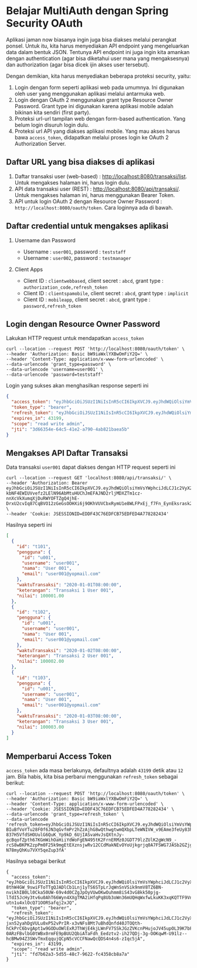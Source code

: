 # Belajar MultiAuth dengan Spring Security OAuth #

Aplikasi jaman now biasanya ingin juga bisa diakses melalui perangkat ponsel. Untuk itu, kita harus menyediakan API endpoint yang mengeluarkan data dalam bentuk JSON. Tentunya API endpoint ini juga ingin kita amankan dengan authentication (agar bisa diketahui user mana yang mengaksesnya) dan authorization (agar bisa dicek ijin akses user tersebut).

Dengan demikian, kita harus menyediakan beberapa proteksi security, yaitu:

1. Login dengan form seperti aplikasi web pada umumnya. Ini digunakan oleh user yang menggunakan aplikasi melalui antarmuka web.
2. Login dengan OAuth 2 menggunakan grant type Resource Owner Password. Grant type ini digunakan karena aplikasi mobile adalah bikinan kita sendiri (first party).
3. Proteksi url-url tampilan web dengan form-based authentication. Yang belum login disuruh login dulu.
4. Proteksi url API yang diakses aplikasi mobile. Yang mau akses harus bawa `access_token`, didapatkan melalui proses login ke OAuth 2 Authorization Server.

## Daftar URL yang bisa diakses di aplikasi ##

1. Daftar transaksi user (web-based) : [http://localhost:8080/transaksi/list](http://localhost:8080/transaksi/list). Untuk mengakses halaman ini, harus login dulu. 
2. API data transaksi user (REST) : [http://localhost:8080/api/transaksi/](http://localhost:8080/api/transaksi/). Untuk mengakses halaman ini, harus menggunakan Bearer Token.
3. API untuk login OAuth 2 dengan Resource Owner Password : `http://localhost:8080/oauth/token`. Cara loginnya ada di bawah.


## Daftar credential untuk mengakses aplikasi ##

1. Username dan Password

    * Username : `user001`, password : `teststaff`
    * Username : `user002`, password : `testmanager`

2. Client Apps

    * Client ID : `clientwebbased`, client secret : `abcd`, grant type : `authorization_code,refresh_token`
    * Client ID : `clientspamobile`, client secret : `abcd`, grant type : `implicit`
    * Client ID : `mobileapp`, client secret : `abcd`, grant type : `password,refresh_token`

## Login dengan Resource Owner Password ##

Lakukan HTTP request untuk mendapatkan `access_token`

```
curl --location --request POST 'http://localhost:8080/oauth/token' \
--header 'Authorization: Basic bW9iaWxlYXBwOmFiY2Q=' \
--header 'Content-Type: application/x-www-form-urlencoded' \
--data-urlencode 'grant_type=password' \
--data-urlencode 'username=user001' \
--data-urlencode 'password=teststaff'
```
   
Login yang sukses akan menghasilkan response seperti ini
    
```json
{
  "access_token": "eyJhbGciOiJSUzI1NiIsInR5cCI6IkpXVCJ9.eyJhdWQiOlsiYmVsYWphciJdLCJ1c2VyX25hbWUiOiJ1c2VyMDAxIiwic2NvcGUiOlsicmVhZCIsIndyaXRlIiwiYWRtaW4iXSwiZXhwIjoxNTg5Mzg1OTIyLCJhdXRob3JpdGllcyI6WyJWSUVXX1RSQU5TQUtTSSJdLCJqdGkiOiIzZDY2MzU0ZS02NGM1LTQxZTItYTc5MC00YWI4MjFiYWVhNWIiLCJjbGllbnRfaWQiOiJtb2JpbGVhcHAifQ.WWVOD9ivEf1nRZgSZ3uIWQBrTGfgsufgG28ZOLWQwW2h8wV_4z3JdJp87lsAkSoNYXD1xko1dwjSe0tz1Uw5ex9u12o4uwECn0ofkzZGi3q7jDd6pD3ypHBCyr1J-kbNF4EWIUVvefz2LElN96AbMtuHUChJmEFAJND2rljMDXZTm1cz-nnXcVkXumqXjDuRWYOFTZgQ4jhE-DrxU2cvIq87CqBVO12zGeGsOOHXi6j9OKhVUVCbxRymU1e8WLFPxEj_f7Fn_EynEksrask2GTw7GghFL5WGalHI_3lGOp9PgA7dJnd1pKWFxZspQj78EqwO8cZTAETZLeBtcL5mFg",
  "token_type": "bearer",
  "refresh_token": "eyJhbGciOiJSUzI1NiIsInR5cCI6IkpXVCJ9.eyJhdWQiOlsiYmVsYWphciJdLCJ1c2VyX25hbWUiOiJ1c2VyMDAxIiwic2NvcGUiOlsicmVhZCIsIndyaXRlIiwiYWRtaW4iXSwiYXRpIjoiM2Q2NjM1NGUtNjRjNS00MWUyLWE3OTAtNGFiODIxYmFlYTViIiwiZXhwIjoxNTkxOTM0NzIyLCJhdXRob3JpdGllcyI6WyJWSUVXX1RSQU5TQUtTSSJdLCJqdGkiOiI3ODFiNmY3ZC1iM2JhLTQyNTItODI5Ny05MTUwOGRlNWM2YmUiLCJjbGllbnRfaWQiOiJtb2JpbGVhcHAifQ.YAX3vRbGdiHM0HcG9itISGJ1XxmEmzUJsYh5-BIuBfVoYTu28F0f6JN3qGvfmPr2hZzAjhG8wQthwgtwmQXbpLTeWNIVW_v9EAme3feUy83h1Kd8kChg-837H5VfdSHOUulG6QuK_Yp9kD_6UjIASvaHvJsQXtnJy-gcBqofZpth67KGmWihOaHiiYdWoFgEN495tK2FrnERMz0JGDT79lzZUlK2gWcN9_-rcS8wBKPK2zpPm0F25k9mgEtEXznsjwRv12CCdMakNEvOYoUjkgrjq0A7FSWG7JASb2GZjggDRpXTSYd0tzWrGGvm67o-N78myQhKu7VXY5qeZup3fA",
  "expires_in": 43199,
  "scope": "read write admin",
  "jti": "3d66354e-64c5-41e2-a790-4ab821baea5b"
}
```

## Mengakses API Daftar Transaksi ##

Data transaksi `user001` dapat diakses dengan HTTP request seperti ini 

```
curl --location --request GET 'localhost:8080/api/transaksi/' \
--header 'Authorization: Bearer eyJhbGciOiJSUzI1NiIsInR5cCI6IkpXVCJ9.eyJhdWQiOlsiYmVsYWphciJdLCJ1c2VyX25hbWUiOiJ1c2VyMDAxIiwic2NvcGUiOlsicmVhZCIsIndyaXRlIiwiYWRtaW4iXSwiZXhwIjoxNTg5Mzg1OTIyLCJhdXRob3JpdGllcyI6WyJWSUVXX1RSQU5TQUtTSSJdLCJqdGkiOiIzZDY2MzU0ZS02NGM1LTQxZTItYTc5MC00YWI4MjFiYWVhNWIiLCJjbGllbnRfaWQiOiJtb2JpbGVhcHAifQ.WWVOD9ivEf1nRZgSZ3uIWQBrTGfgsufgG28ZOLWQwW2h8wV_4z3JdJp87lsAkSoNYXD1xko1dwjSe0tz1Uw5ex9u12o4uwECn0ofkzZGi3q7jDd6pD3ypHBCyr1J-kbNF4EWIUVvefz2LElN96AbMtuHUChJmEFAJND2rljMDXZTm1cz-nnXcVkXumqXjDuRWYOFTZgQ4jhE-DrxU2cvIq87CqBVO12zGeGsOOHXi6j9OKhVUVCbxRymU1e8WLFPxEj_f7Fn_EynEksrask2GTw7GghFL5WGalHI_3lGOp9PgA7dJnd1pKWFxZspQj78EqwO8cZTAETZLeBtcL5mFg' \
--header 'Cookie: JSESSIONID=EDDF43C76EDFCB75EDFED4A778282434'
```

Hasilnya seperti ini

```json
[
  {
    "id": "t101",
    "pengguna": {
      "id": "u001",
      "username": "user001",
      "nama": "User 001",
      "email": "user001@yopmail.com"
    },
    "waktuTransaksi": "2020-01-01T08:00:00",
    "keterangan": "Transaksi 1 User 001",
    "nilai": 100001.00
  },
  {
    "id": "t102",
    "pengguna": {
      "id": "u001",
      "username": "user001",
      "nama": "User 001",
      "email": "user001@yopmail.com"
    },
    "waktuTransaksi": "2020-01-02T08:00:00",
    "keterangan": "Transaksi 2 User 001",
    "nilai": 100002.00
  },
  {
    "id": "t103",
    "pengguna": {
      "id": "u001",
      "username": "user001",
      "nama": "User 001",
      "email": "user001@yopmail.com"
    },
    "waktuTransaksi": "2020-01-03T08:00:00",
    "keterangan": "Transaksi 3 User 001",
    "nilai": 100003.00
  }
]
```
    
## Memperbarui Access Token ##

`access_token` ada masa berlakunya, defaultnya adalah `43199` detik atau `12` jam. Bila habis, kita bisa perbarui menggunakan `refresh_token` sebagai berikut:

```
curl --location --request POST 'http://localhost:8080/oauth/token' \
--header 'Authorization: Basic bW9iaWxlYXBwOmFiY2Q=' \
--header 'Content-Type: application/x-www-form-urlencoded' \
--header 'Cookie: JSESSIONID=EDDF43C76EDFCB75EDFED4A778282434' \
--data-urlencode 'grant_type=refresh_token' \
--data-urlencode 'refresh_token=eyJhbGciOiJSUzI1NiIsInR5cCI6IkpXVCJ9.eyJhdWQiOlsiYmVsYWphciJdLCJ1c2VyX25hbWUiOiJ1c2VyMDAxIiwic2NvcGUiOlsicmVhZCIsIndyaXRlIiwiYWRtaW4iXSwiYXRpIjoiM2Q2NjM1NGUtNjRjNS00MWUyLWE3OTAtNGFiODIxYmFlYTViIiwiZXhwIjoxNTkxOTM0NzIyLCJhdXRob3JpdGllcyI6WyJWSUVXX1RSQU5TQUtTSSJdLCJqdGkiOiI3ODFiNmY3ZC1iM2JhLTQyNTItODI5Ny05MTUwOGRlNWM2YmUiLCJjbGllbnRfaWQiOiJtb2JpbGVhcHAifQ.YAX3vRbGdiHM0HcG9itISGJ1XxmEmzUJsYh5-BIuBfVoYTu28F0f6JN3qGvfmPr2hZzAjhG8wQthwgtwmQXbpLTeWNIVW_v9EAme3feUy83h1Kd8kChg-837H5VfdSHOUulG6QuK_Yp9kD_6UjIASvaHvJsQXtnJy-gcBqofZpth67KGmWihOaHiiYdWoFgEN495tK2FrnERMz0JGDT79lzZUlK2gWcN9_-rcS8wBKPK2zpPm0F25k9mgEtEXznsjwRv12CCdMakNEvOYoUjkgrjq0A7FSWG7JASb2GZjggDRpXTSYd0tzWrGGvm67o-N78myQhKu7VXY5qeZup3fA'
```

Hasilnya sebagai berikut

```
{
  "access_token": "eyJhbGciOiJSUzI1NiIsInR5cCI6IkpXVCJ9.eyJhdWQiOlsiYmVsYWphciJdLCJ1c2VyX25hbWUiOiJ1c2VyMDAxIiwic2NvcGUiOlsicmVhZCIsIndyaXRlIiwiYWRtaW4iXSwiZXhwIjoxNTg5Mzg5MjY5LCJhdXRob3JpdGllcyI6WyJWSUVXX1RSQU5TQUtTSSJdLCJqdGkiOiJmZDdiNjJhMy01ZDU1LTQ4YzctOTYyMi1mYzQzNThjYjhhN2EiLCJjbGllbnRfaWQiOiJtb2JpbGVhcHAifQ.AIUhQAgSB_aPk6a16S9GpqK599QjSsbq9H0u_9sUKpcU8OOxqfm9ftv1kjy8Z6YmzaoJbgQtWQZ9p9EYU4Z8Q2yrJIPY7DG3eKw3ERDt4se_PRznf8Flr-8thW4GW_9swiFToTTgQJADlCb1Lnj1yTS6STpLrJqWnSnVSik9nmV8TZ6BN-nvikhIB0Ll0Cka50UW-69v4d0CZgJpOyVUwOKwOuhmm8iS43vG8kk50pjg-lTdI5JcHy3tv6u0AhT66Wyn4XXgTMA2iHfqPq8Ub3oWn36mUQHqWxfwLkuKK3xqKQTTF9VnwMJLxZs2-utn1u4xlOcQ71OORSafqj2xJQ",
  "token_type": "bearer",
  "refresh_token": "eyJhbGciOiJSUzI1NiIsInR5cCI6IkpXVCJ9.eyJhdWQiOlsiYmVsYWphciJdLCJ1c2VyX25hbWUiOiJ1c2VyMDAxIiwic2NvcGUiOlsicmVhZCIsIndyaXRlIiwiYWRtaW4iXSwiYXRpIjoiZmQ3YjYyYTMtNWQ1NS00OGM3LTk2MjItZmM0MzU4Y2I4YTdhIiwiZXhwIjoxNTkxOTM4MDU1LCJhdXRob3JpdGllcyI6WyJWSUVXX1RSQU5TQUtTSSJdLCJqdGkiOiJjNWI3MTg0Mi1jNjkzLTRiMWQtYjY4ZC01MmZiMzczYzZjYWEiLCJjbGllbnRfaWQiOiJtb2JpbGVhcHAifQ.KpvSL3dqM_s30ZDcrbsGw7bBZsqY85cXMubB76ACrS-jxn52yahDgVULu0xP52vPrIR-x3vNFs8Mt7uBhdQnfd40JTOQth-hCkPrC6bvgApt1w9GODuOWlExRJThWjE4kjLWnFV7SSkJGzZVKcnPHujoJV45upOL39K7bFZaFAV9CIs3v7GDYPGMoIRTssukZqtUVBPdcIWjjW3ZM6wnwsibp28eD-0ARzFBvlbG0tWBx0rmFE9pBUU2QbiATaFdh_Eedztv2-ih27QDj-3g-OOKqwM-U91lz--hcBMw94Z3SWvTmxEqqujQCpN5cVCCFNawQcQDS4n4s6-zIqc5jA",
  "expires_in": 43199,
  "scope": "read write admin",
  "jti": "fd7b62a3-5d55-48c7-9622-fc4358cb8a7a"
}
```